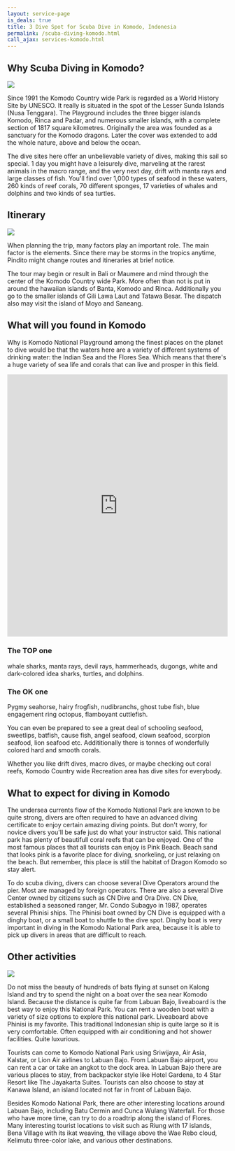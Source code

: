 ```yaml
---
layout: service-page
is_deals: true
title: 3 Dive Spot for Scuba Dive in Komodo, Indonesia
permalink: /scuba-diving-komodo.html
call_ajax: services-komodo.html
---
```


## Why Scuba Diving in Komodo?

<img class="img-responsive" src="{{site.url}}/images/spots/diving-in-komodo.jpg" />

Since 1991 the Komodo Country wide Park is regarded as a World History Site by UNESCO. It really is situated in the spot of the Lesser Sunda Islands (Nusa Tenggara). The Playground includes the three bigger islands Komodo, Rinca and Padar, and numerous smaller islands, with a complete section of 1817 square kilometres. Originally the area was founded as a sanctuary for the Komodo dragons. Later the cover was extended to add the whole nature, above and below the ocean.

The dive sites here offer an unbelievable variety of dives, making this sail so special. 1 day you might have a leisurely dive, marveling at the rarest animals in the macro range, and the very next day, drift with manta rays and large classes of fish. You'll find over 1,000 types of seafood in these waters, 260 kinds of reef corals, 70 different sponges, 17 varieties of whales and dolphins and two kinds of sea turtles.

## Itinerary

<img class="img-responsive" src="http://wickeddiving.com/wp-content/uploads/Komodo-liveaboard-wicked.jpg" />

When planning the trip, many factors play an important role. The main factor is the elements. Since there may be storms in the tropics anytime, Pindito might change routes and itineraries at brief notice.

The tour may begin or result in Bali or Maumere and mind through the center of the Komodo Country wide Park. More often than not is put in around the hawaiian islands of Banta, Komodo and Rinca. Additionally you go to the smaller islands of Gili Lawa Laut and Tatawa Besar. The dispatch also may visit the island of Moyo and Saneang.

## What will you found in Komodo

Why is Komodo National Playground among the finest places on the planet to dive would be that the waters here are a variety of different systems of drinking water: the Indian Sea and the Flores Sea. Which means that there's a huge variety of sea life and corals that can live and prosper in this field.

<iframe width="100%" height="600" src="https://www.youtube.com/embed/xWlbnsYWMjQ?rel=0&amp;showinfo=0&amp;start=5" frameborder="0" allow="autoplay; encrypted-media" allowfullscreen></iframe>

### The TOP one

whale sharks, manta rays, devil rays, hammerheads, dugongs, white and dark-colored idea sharks, turtles, and dolphins.

### The OK one

Pygmy seahorse, hairy frogfish, nudibranchs, ghost tube fish, blue engagement ring octopus, flamboyant cuttlefish.

You can even be prepared to see a great deal of schooling seafood, sweetlips, batfish, cause fish, angel seafood, clown seafood, scorpion seafood, lion seafood etc. Addititionally there is tonnes of wonderfully colored hard and smooth corals.

Whether you like drift dives, macro dives, or maybe checking out coral reefs, Komodo Country wide Recreation area has dive sites for everybody.

## What to expect for diving in Komodo

The undersea currents flow of the Komodo National Park are known to be quite strong, divers are often required to have an advanced diving certificate to enjoy certain amazing diving points. But don't worry, for novice divers you'll be safe just do what your instructor said. This national park has plenty of beautifull coral reefs that can be enjoyed. One of the most famous places that all tourists can enjoy is Pink Beach. Beach sand that looks pink is a favorite place for diving, snorkeling, or just relaxing on the beach. But remember, this place is still the habitat of Dragon Komodo so stay alert.

To do scuba diving, divers can choose several Dive Operators around the pier. Most are managed by foreign operators. There are also a several Dive Center owned by citizens such as CN Dive and Ora Dive. CN Dive, established a seasoned ranger, Mr. Condo Subagyo in 1987, operates several Phinisi ships. The Phinisi boat owned by CN Dive is equipped with a dinghy boat, or a small boat to shuttle to the dive spot. Dinghy boat is very important in diving in the Komodo National Park area, because it is able to pick up divers in areas that are difficult to reach.

## Other activities

<img class="img-responsive" src="http://alamkomodo.com/wp-content/uploads/2017/01/Kalong-sunset-boat.jpg" />

Do not miss the beauty of hundreds of bats flying at sunset on Kalong Island and try to spend the night on a boat over the sea near Komodo Island. Because the distance is quite far from Labuan Bajo, liveaboard is the best way to enjoy this National Park. You can rent a wooden boat with a variety of size options to explore this national park. Liveaboard above Phinisi is my favorite. This traditional Indonesian ship is quite large so it is very comfortable. Often equipped with air conditioning and hot shower facilities. Quite luxurious.

Tourists can come to Komodo National Park using Sriwijaya, Air Asia, Kalstar, or Lion Air airlines to Labuan Bajo. From Labuan Bajo airport, you can rent a car or take an angkot to the dock area. In Labuan Bajo there are various places to stay, from backpacker style like Hotel Gardena, to 4 Star Resort like The Jayakarta Suites. Tourists can also choose to stay at Kanawa Island, an island located not far in front of Labuan Bajo.

Besides Komodo National Park, there are other interesting locations around Labuan Bajo, including Batu Cermin and Cunca Wulang Waterfall. For those who have more time, can try to do a roadtrip along the island of Flores. Many interesting tourist locations to visit such as Riung with 17 islands, Bena Village with its ikat weaving, the village above the Wae Rebo cloud, Kelimutu three-color lake, and various other destinations.

